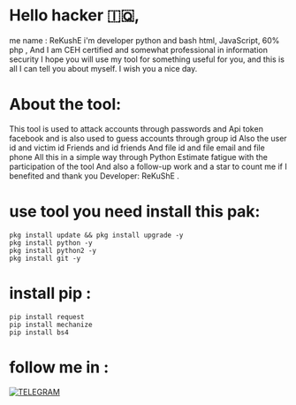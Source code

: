 # Hello hacker 🇮🇶,
me name : ReKushE
i'm developer python and bash html, JavaScript, 60% php , And I am CEH certified and somewhat professional in information security I hope you will use my tool for something useful for you, and this is all I can tell you about myself. I wish you a nice day.

# About the tool:

This tool is used to attack accounts through passwords and Api token facebook and is also used to guess accounts through group id Also the user id and victim id Friends and id friends And file id and file email and file phone All this in a simple way through Python Estimate fatigue with the participation of the tool And also a follow-up work and a star to count me if I benefited and thank you Developer: ReKuShE .

# use tool you need install this pak: 
```
pkg install update && pkg install upgrade -y
pkg install python -y
pkg install python2 -y
pkg install git -y
```
# install pip :
```
pip install request
pip install mechanize
pip install bs4
```

# follow me in :
[![TELEGRAM](https://img.shields.io/badge/channel-telegram-yellow)](https://t.me/Professional_school)
